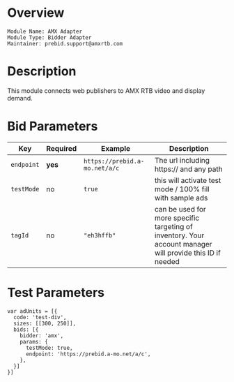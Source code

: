 Overview
========

```
Module Name: AMX Adapter
Module Type: Bidder Adapter
Maintainer: prebid.support@amxrtb.com
```

Description
===========

This module connects web publishers to AMX RTB video and display demand.

# Bid Parameters

| Key | Required | Example | Description |
| --- | -------- | ------- | ----------- |
| `endpoint`  | **yes** | `https://prebid.a-mo.net/a/c` | The url including https:// and any path |
| `testMode` | no | `true` | this will activate test mode / 100% fill with sample ads |
| `tagId` | no | `"eh3hffb"` | can be used for more specific targeting of inventory. Your account manager will provide this ID if needed |

# Test Parameters

```
var adUnits = [{
  code: 'test-div',
  sizes: [[300, 250]],
  bids: [{
    bidder: 'amx',
    params: {
      testMode: true,
      endpoint: 'https://prebid.a-mo.net/a/c',
    },
  }]
}]
```
